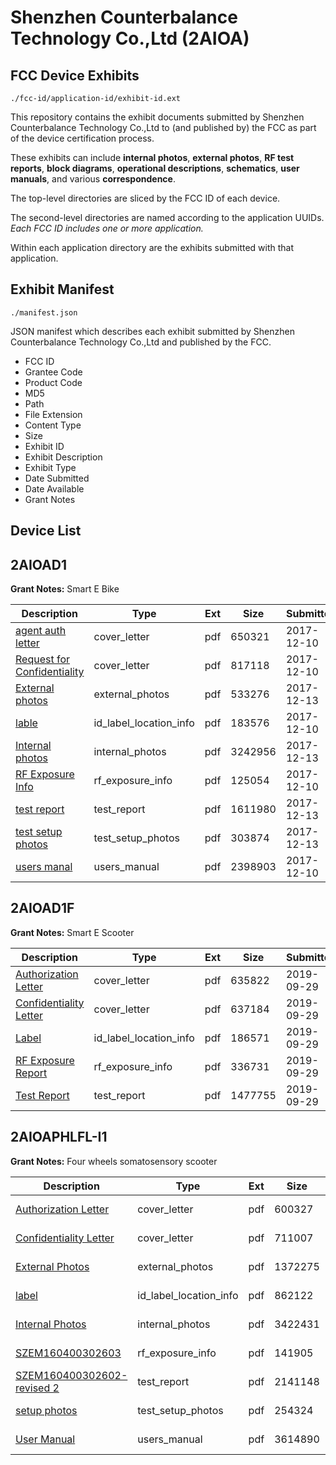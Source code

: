 # Shenzhen Counterbalance Technology Co.,Ltd (2AIOA)
## FCC Device Exhibits

```
./fcc-id/application-id/exhibit-id.ext
```

This repository contains the exhibit documents submitted by Shenzhen Counterbalance Technology Co.,Ltd to (and published by) the FCC as part of the device certification process.

These exhibits can include **internal photos**, **external photos**, **RF test reports**, **block diagrams**, **operational descriptions**, **schematics**, **user manuals**, and various **correspondence**.

The top-level directories are sliced by the FCC ID of each device.

The second-level directories are named according to the application UUIDs. *Each FCC ID includes one or more application.*

Within each application directory are the exhibits submitted with that application. 

## Exhibit Manifest

```
./manifest.json
```

JSON manifest which describes each exhibit submitted by Shenzhen Counterbalance Technology Co.,Ltd and published by the FCC.

- FCC ID
- Grantee Code
- Product Code
- MD5
- Path
- File Extension
- Content Type
- Size
- Exhibit ID
- Exhibit Description
- Exhibit Type
- Date Submitted
- Date Available
- Grant Notes

## Device List
## 2AIOAD1
**Grant Notes:** Smart E Bike

| Description | Type | Ext | Size | Submitted | Available |
| ----------- | ---- | --- | ---- | --------- | --------- |
| [agent auth letter](2AIOAD1/e7f5b113c67868b56de3b898c039b77a/3669644.pdf) | cover_letter | pdf | 650321 | 2017-12-10 | 2017-12-10 |
| [Request  for Confidentiality](2AIOAD1/e7f5b113c67868b56de3b898c039b77a/3669645.pdf) | cover_letter | pdf | 817118 | 2017-12-10 | 2017-12-10 |
| [External photos](2AIOAD1/e7f5b113c67868b56de3b898c039b77a/3676692.pdf) | external_photos | pdf | 533276 | 2017-12-13 | 2017-12-10 |
| [lable](2AIOAD1/e7f5b113c67868b56de3b898c039b77a/3669649.pdf) | id_label_location_info | pdf | 183576 | 2017-12-10 | 2017-12-10 |
| [Internal photos](2AIOAD1/e7f5b113c67868b56de3b898c039b77a/3676693.pdf) | internal_photos | pdf | 3242956 | 2017-12-13 | 2017-12-10 |
| [RF Exposure Info](2AIOAD1/e7f5b113c67868b56de3b898c039b77a/3669677.pdf) | rf_exposure_info | pdf | 125054 | 2017-12-10 | 2017-12-10 |
| [test report](2AIOAD1/e7f5b113c67868b56de3b898c039b77a/3676697.pdf) | test_report | pdf | 1611980 | 2017-12-13 | 2017-12-10 |
| [test setup photos](2AIOAD1/e7f5b113c67868b56de3b898c039b77a/3676696.pdf) | test_setup_photos | pdf | 303874 | 2017-12-13 | 2017-12-10 |
| [users manal](2AIOAD1/e7f5b113c67868b56de3b898c039b77a/3669656.pdf) | users_manual | pdf | 2398903 | 2017-12-10 | 2017-12-10 |
## 2AIOAD1F
**Grant Notes:** Smart E Scooter

| Description | Type | Ext | Size | Submitted | Available |
| ----------- | ---- | --- | ---- | --------- | --------- |
| [Authorization Letter](2AIOAD1F/f860a3b003e114ddec58b23b85412f26/4465935.pdf) | cover_letter | pdf | 635822 | 2019-09-29 | 2019-09-29 |
| [Confidentiality Letter](2AIOAD1F/f860a3b003e114ddec58b23b85412f26/4465936.pdf) | cover_letter | pdf | 637184 | 2019-09-29 | 2019-09-29 |
| [Label](2AIOAD1F/f860a3b003e114ddec58b23b85412f26/4465937.pdf) | id_label_location_info | pdf | 186571 | 2019-09-29 | 2019-09-29 |
| [RF Exposure Report](2AIOAD1F/f860a3b003e114ddec58b23b85412f26/4465947.pdf) | rf_exposure_info | pdf | 336731 | 2019-09-29 | 2019-09-29 |
| [Test Report](2AIOAD1F/f860a3b003e114ddec58b23b85412f26/4465946.pdf) | test_report | pdf | 1477755 | 2019-09-29 | 2019-09-29 |
## 2AIOAPHLFL-I1
**Grant Notes:** Four wheels somatosensory scooter

| Description | Type | Ext | Size | Submitted | Available |
| ----------- | ---- | --- | ---- | --------- | --------- |
| [Authorization Letter](2AIOAPHLFL-I1/997c9f2d979ad805a9b9f171d25f8185/3077488.pdf) | cover_letter | pdf | 600327 | 2016-07-27 | 2016-07-27 |
| [Confidentiality Letter](2AIOAPHLFL-I1/997c9f2d979ad805a9b9f171d25f8185/3077489.pdf) | cover_letter | pdf | 711007 | 2016-07-27 | 2016-07-27 |
| [External Photos](2AIOAPHLFL-I1/997c9f2d979ad805a9b9f171d25f8185/3077490.pdf) | external_photos | pdf | 1372275 | 2016-07-27 | 2016-07-27 |
| [label](2AIOAPHLFL-I1/997c9f2d979ad805a9b9f171d25f8185/3077491.pdf) | id_label_location_info | pdf | 862122 | 2016-07-27 | 2016-07-27 |
| [Internal Photos](2AIOAPHLFL-I1/997c9f2d979ad805a9b9f171d25f8185/3077492.pdf) | internal_photos | pdf | 3422431 | 2016-07-27 | 2016-07-27 |
| [SZEM160400302603](2AIOAPHLFL-I1/997c9f2d979ad805a9b9f171d25f8185/3077494.pdf) | rf_exposure_info | pdf | 141905 | 2016-07-27 | 2016-07-27 |
| [SZEM160400302602-revised 2](2AIOAPHLFL-I1/997c9f2d979ad805a9b9f171d25f8185/3077497.pdf) | test_report | pdf | 2141148 | 2016-07-27 | 2016-07-27 |
| [setup photos](2AIOAPHLFL-I1/997c9f2d979ad805a9b9f171d25f8185/3077498.pdf) | test_setup_photos | pdf | 254324 | 2016-07-27 | 2016-07-27 |
| [User Manual](2AIOAPHLFL-I1/997c9f2d979ad805a9b9f171d25f8185/3077499.pdf) | users_manual | pdf | 3614890 | 2016-07-27 | 2016-07-27 |

